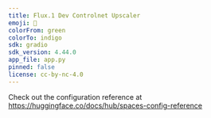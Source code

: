```yaml
---
title: Flux.1 Dev Controlnet Upscaler
emoji: 👀
colorFrom: green
colorTo: indigo
sdk: gradio
sdk_version: 4.44.0
app_file: app.py
pinned: false
license: cc-by-nc-4.0
---
```


Check out the configuration reference at https://huggingface.co/docs/hub/spaces-config-reference
